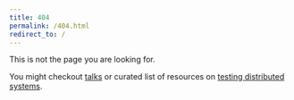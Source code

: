 ```yaml
---
title: 404
permalink: /404.html
redirect_to: /
---
```


This is not the page you are looking for.

You might checkout [talks](/talks) or curated list of resources on [testing distributed systems](/testing-distributed-systems).
